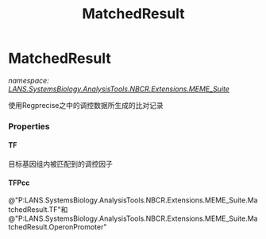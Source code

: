 ﻿---
title: MatchedResult
---

# MatchedResult
_namespace: [LANS.SystemsBiology.AnalysisTools.NBCR.Extensions.MEME_Suite](N-LANS.SystemsBiology.AnalysisTools.NBCR.Extensions.MEME_Suite.html)_

使用Regprecise之中的调控数据所生成的比对记录




### Properties

#### TF
目标基因组内被匹配到的调控因子
#### TFPcc
@"P:LANS.SystemsBiology.AnalysisTools.NBCR.Extensions.MEME_Suite.MatchedResult.TF"和@"P:LANS.SystemsBiology.AnalysisTools.NBCR.Extensions.MEME_Suite.MatchedResult.OperonPromoter"
